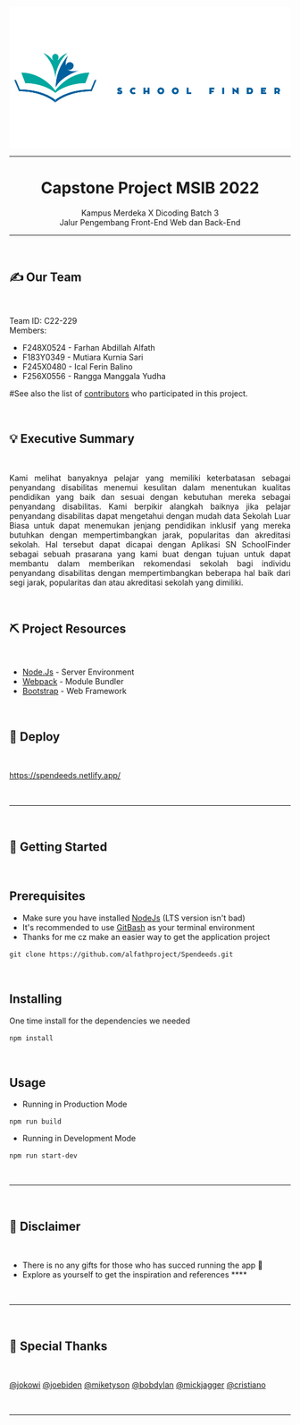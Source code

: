 <img align="center" src="./src/public/img/spendeeds/logo/Speendeeds-Dark-Landscape.png" alt="Project logo">

----------

<h1 align="center"><b>Capstone Project MSIB 2022</b></h1>

<p align="center">
  Kampus Merdeka X Dicoding Batch 3<br>
  Jalur Pengembang Front-End Web dan Back-End
</p>

----------

<br>

## <b>✍️ Our Team</b>

<br>

Team ID: C22-229<br>
Members:
- F248X0524 - Farhan Abdillah Alfath <br>
- F183Y0349 - Mutiara Kurnia Sari <br>
- F245X0480 - Ical Ferin Balino <br>
- F256X0556 - Rangga Manggala Yudha <br>

#See also the list of [contributors](https://github.com/alfathproject/Spendeeds/contributors) who participated in this project.

<br>

## <b>💡 Executive Summary</b>

<br>

<p align="justify">Kami melihat banyaknya pelajar yang memiliki keterbatasan sebagai penyandang disabilitas menemui kesulitan dalam menentukan kualitas pendidikan yang baik dan sesuai dengan kebutuhan mereka sebagai penyandang disabilitas. Kami berpikir alangkah baiknya jika pelajar penyandang disabilitas dapat mengetahui dengan mudah data Sekolah Luar Biasa untuk dapat menemukan jenjang pendidikan inklusif yang mereka butuhkan dengan mempertimbangkan jarak, popularitas dan akreditasi sekolah. Hal tersebut dapat dicapai dengan Aplikasi SN SchoolFinder sebagai sebuah prasarana yang kami buat dengan tujuan untuk dapat membantu dalam memberikan rekomendasi sekolah bagi individu penyandang disabilitas dengan mempertimbangkan beberapa hal baik dari segi jarak, popularitas dan atau akreditasi sekolah yang dimiliki.</p>

<br>

## <b>⛏️ Project Resources</b>

<br>

- [Node.Js](https://nodejs.org/en/) - Server Environment
- [Webpack](https://webpack.js.org/) - Module Bundler
- [Bootstrap](https://getbootstrap.com/) - Web Framework

<br>

## <b>🚀 Deploy</b>

<br>

https://spendeeds.netlify.app/

<br>

----------

<br>

## <b>🎈 Getting Started</b>

<br>

## Prerequisites

- Make sure you have installed [NodeJs](https://nodejs.org/en/) (LTS version isn't bad)
- It's recommended to use [GitBash](https://git-scm.com/) as your terminal environment
- Thanks for me cz make an easier way to get the application project 

```
git clone https://github.com/alfathproject/Spendeeds.git
```

<br>

## Installing

One time install for the dependencies we needed

```
npm install
```

<br>

## Usage

- Running in Production Mode

```
npm run build
```

- Running in Development Mode

```
npm run start-dev
```

<br>

----------

<br>

## <b>🚩 Disclaimer</b>

<br>

- There is no any gifts for those who has succed running the app 🙂
- Explore as yourself to get the inspiration and references ****

<br>

----------

<br>

## <b>🎉 Special Thanks</b>

<br>

[@jokowi](https://www.instagram.com/jokowi/) [@joebiden](https://www.instagram.com/joebiden/) [@miketyson](https://www.instagram.com/miketyson/) [@bobdylan](https://www.instagram.com/bobdylan/) [@mickjagger](https://www.instagram.com/mickjagger/) [@cristiano](https://www.instagram.com/cristiano/)

<br>

----------